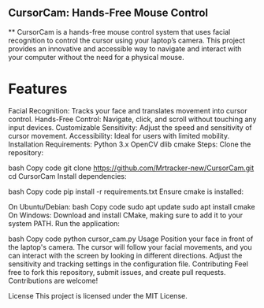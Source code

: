 ## CursorCam: Hands-Free Mouse Control
** CursorCam is a hands-free mouse control system that uses facial recognition to control the cursor using your laptop’s camera. This project provides an innovative and accessible way to navigate and interact with your computer without the need for a physical mouse.

# Features
Facial Recognition: Tracks your face and translates movement into cursor control.
Hands-Free Control: Navigate, click, and scroll without touching any input devices.
Customizable Sensitivity: Adjust the speed and sensitivity of cursor movement.
Accessibility: Ideal for users with limited mobility.
Installation
Requirements:
Python 3.x
OpenCV
dlib
cmake
Steps:
Clone the repository:

bash
Copy code
git clone https://github.com/Mrtracker-new/CursorCam.git
cd CursorCam
Install dependencies:

bash
Copy code
pip install -r requirements.txt
Ensure cmake is installed:

On Ubuntu/Debian:
bash
Copy code
sudo apt update
sudo apt install cmake
On Windows: Download and install CMake, making sure to add it to your system PATH.
Run the application:

bash
Copy code
python cursor_cam.py
Usage
Position your face in front of the laptop's camera.
The cursor will follow your facial movements, and you can interact with the screen by looking in different directions.
Adjust the sensitivity and tracking settings in the configuration file.
Contributing
Feel free to fork this repository, submit issues, and create pull requests. Contributions are welcome!

License
This project is licensed under the MIT License.

